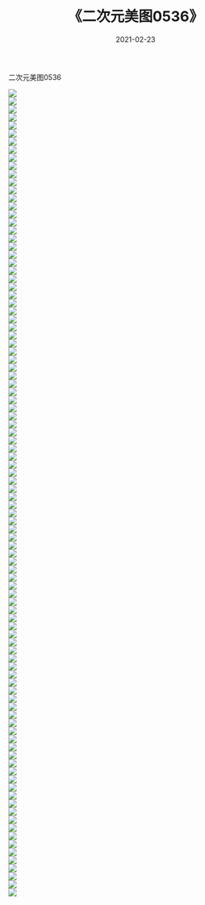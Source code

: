 ﻿---
layout: post
title:  《二次元美图0536》
date:   2021-02-23
img: http://imgx.orgx.ga/二次元/2021/二次元美图0536/000.jpg
categories: [美女, 清纯, 唯美]
---

二次元美图0536

 ![](http://imgx.orgx.ga/二次元/2021/二次元美图0536/001.jpg) <br>![](http://imgx.orgx.ga/二次元/2021/二次元美图0536/002.jpg) <br>![](http://imgx.orgx.ga/二次元/2021/二次元美图0536/003.jpg) <br>![](http://imgx.orgx.ga/二次元/2021/二次元美图0536/004.jpg) <br>![](http://imgx.orgx.ga/二次元/2021/二次元美图0536/005.jpg) <br>![](http://imgx.orgx.ga/二次元/2021/二次元美图0536/006.jpg) <br>![](http://imgx.orgx.ga/二次元/2021/二次元美图0536/007.jpg) <br>![](http://imgx.orgx.ga/二次元/2021/二次元美图0536/008.jpg) <br>![](http://imgx.orgx.ga/二次元/2021/二次元美图0536/009.jpg) <br>![](http://imgx.orgx.ga/二次元/2021/二次元美图0536/010.jpg) <br>![](http://imgx.orgx.ga/二次元/2021/二次元美图0536/011.jpg) <br>![](http://imgx.orgx.ga/二次元/2021/二次元美图0536/012.jpg) <br>![](http://imgx.orgx.ga/二次元/2021/二次元美图0536/013.jpg) <br>![](http://imgx.orgx.ga/二次元/2021/二次元美图0536/014.jpg) <br>![](http://imgx.orgx.ga/二次元/2021/二次元美图0536/015.jpg) <br>![](http://imgx.orgx.ga/二次元/2021/二次元美图0536/016.jpg) <br>![](http://imgx.orgx.ga/二次元/2021/二次元美图0536/017.jpg) <br>![](http://imgx.orgx.ga/二次元/2021/二次元美图0536/018.jpg) <br>![](http://imgx.orgx.ga/二次元/2021/二次元美图0536/019.jpg) <br>![](http://imgx.orgx.ga/二次元/2021/二次元美图0536/020.jpg) <br>![](http://imgx.orgx.ga/二次元/2021/二次元美图0536/021.jpg) <br>![](http://imgx.orgx.ga/二次元/2021/二次元美图0536/022.jpg) <br>![](http://imgx.orgx.ga/二次元/2021/二次元美图0536/023.jpg) <br>![](http://imgx.orgx.ga/二次元/2021/二次元美图0536/024.jpg) <br>![](http://imgx.orgx.ga/二次元/2021/二次元美图0536/025.jpg) <br>![](http://imgx.orgx.ga/二次元/2021/二次元美图0536/026.jpg) <br>![](http://imgx.orgx.ga/二次元/2021/二次元美图0536/027.jpg) <br>![](http://imgx.orgx.ga/二次元/2021/二次元美图0536/028.jpg) <br>![](http://imgx.orgx.ga/二次元/2021/二次元美图0536/029.jpg) <br>![](http://imgx.orgx.ga/二次元/2021/二次元美图0536/030.jpg) <br>![](http://imgx.orgx.ga/二次元/2021/二次元美图0536/031.jpg) <br>![](http://imgx.orgx.ga/二次元/2021/二次元美图0536/032.jpg) <br>![](http://imgx.orgx.ga/二次元/2021/二次元美图0536/033.jpg) <br>![](http://imgx.orgx.ga/二次元/2021/二次元美图0536/034.jpg) <br>![](http://imgx.orgx.ga/二次元/2021/二次元美图0536/035.jpg) <br>![](http://imgx.orgx.ga/二次元/2021/二次元美图0536/036.jpg) <br>![](http://imgx.orgx.ga/二次元/2021/二次元美图0536/037.jpg) <br>![](http://imgx.orgx.ga/二次元/2021/二次元美图0536/038.jpg) <br>![](http://imgx.orgx.ga/二次元/2021/二次元美图0536/039.jpg) <br>![](http://imgx.orgx.ga/二次元/2021/二次元美图0536/040.jpg) <br>![](http://imgx.orgx.ga/二次元/2021/二次元美图0536/041.jpg) <br>![](http://imgx.orgx.ga/二次元/2021/二次元美图0536/042.jpg) <br>![](http://imgx.orgx.ga/二次元/2021/二次元美图0536/043.jpg) <br>![](http://imgx.orgx.ga/二次元/2021/二次元美图0536/044.jpg) <br>![](http://imgx.orgx.ga/二次元/2021/二次元美图0536/045.jpg) <br>![](http://imgx.orgx.ga/二次元/2021/二次元美图0536/046.jpg) <br>![](http://imgx.orgx.ga/二次元/2021/二次元美图0536/047.jpg) <br>![](http://imgx.orgx.ga/二次元/2021/二次元美图0536/048.jpg) <br>![](http://imgx.orgx.ga/二次元/2021/二次元美图0536/049.jpg) <br>![](http://imgx.orgx.ga/二次元/2021/二次元美图0536/050.jpg) <br>![](http://imgx.orgx.ga/二次元/2021/二次元美图0536/051.jpg) <br>![](http://imgx.orgx.ga/二次元/2021/二次元美图0536/052.jpg) <br>![](http://imgx.orgx.ga/二次元/2021/二次元美图0536/053.jpg) <br>![](http://imgx.orgx.ga/二次元/2021/二次元美图0536/054.jpg) <br>![](http://imgx.orgx.ga/二次元/2021/二次元美图0536/055.jpg) <br>![](http://imgx.orgx.ga/二次元/2021/二次元美图0536/056.jpg) <br>![](http://imgx.orgx.ga/二次元/2021/二次元美图0536/057.jpg) <br>![](http://imgx.orgx.ga/二次元/2021/二次元美图0536/058.jpg) <br>![](http://imgx.orgx.ga/二次元/2021/二次元美图0536/059.jpg) <br>![](http://imgx.orgx.ga/二次元/2021/二次元美图0536/060.jpg) <br>![](http://imgx.orgx.ga/二次元/2021/二次元美图0536/061.jpg) <br>![](http://imgx.orgx.ga/二次元/2021/二次元美图0536/062.jpg) <br>![](http://imgx.orgx.ga/二次元/2021/二次元美图0536/063.jpg) <br>![](http://imgx.orgx.ga/二次元/2021/二次元美图0536/064.jpg) <br>![](http://imgx.orgx.ga/二次元/2021/二次元美图0536/065.jpg) <br>![](http://imgx.orgx.ga/二次元/2021/二次元美图0536/066.jpg) <br>![](http://imgx.orgx.ga/二次元/2021/二次元美图0536/067.jpg) <br>![](http://imgx.orgx.ga/二次元/2021/二次元美图0536/068.jpg) <br>![](http://imgx.orgx.ga/二次元/2021/二次元美图0536/069.jpg) <br>![](http://imgx.orgx.ga/二次元/2021/二次元美图0536/070.jpg) <br>![](http://imgx.orgx.ga/二次元/2021/二次元美图0536/071.jpg) <br>![](http://imgx.orgx.ga/二次元/2021/二次元美图0536/072.jpg) <br>![](http://imgx.orgx.ga/二次元/2021/二次元美图0536/073.jpg) <br>![](http://imgx.orgx.ga/二次元/2021/二次元美图0536/074.jpg) <br>![](http://imgx.orgx.ga/二次元/2021/二次元美图0536/075.jpg) <br>![](http://imgx.orgx.ga/二次元/2021/二次元美图0536/076.jpg) <br>![](http://imgx.orgx.ga/二次元/2021/二次元美图0536/077.jpg) <br>![](http://imgx.orgx.ga/二次元/2021/二次元美图0536/078.jpg) <br>![](http://imgx.orgx.ga/二次元/2021/二次元美图0536/079.jpg) <br>![](http://imgx.orgx.ga/二次元/2021/二次元美图0536/080.jpg) <br>![](http://imgx.orgx.ga/二次元/2021/二次元美图0536/081.jpg) <br>![](http://imgx.orgx.ga/二次元/2021/二次元美图0536/082.jpg) <br>![](http://imgx.orgx.ga/二次元/2021/二次元美图0536/083.jpg) <br>![](http://imgx.orgx.ga/二次元/2021/二次元美图0536/084.jpg) <br>![](http://imgx.orgx.ga/二次元/2021/二次元美图0536/085.jpg) <br>![](http://imgx.orgx.ga/二次元/2021/二次元美图0536/086.jpg) <br>![](http://imgx.orgx.ga/二次元/2021/二次元美图0536/087.jpg) <br>![](http://imgx.orgx.ga/二次元/2021/二次元美图0536/088.jpg) <br>![](http://imgx.orgx.ga/二次元/2021/二次元美图0536/089.jpg) <br>![](http://imgx.orgx.ga/二次元/2021/二次元美图0536/090.jpg) <br>![](http://imgx.orgx.ga/二次元/2021/二次元美图0536/091.jpg) <br>![](http://imgx.orgx.ga/二次元/2021/二次元美图0536/092.jpg) <br>![](http://imgx.orgx.ga/二次元/2021/二次元美图0536/093.jpg) <br>![](http://imgx.orgx.ga/二次元/2021/二次元美图0536/094.jpg) <br>![](http://imgx.orgx.ga/二次元/2021/二次元美图0536/095.jpg) <br>![](http://imgx.orgx.ga/二次元/2021/二次元美图0536/096.jpg) <br>![](http://imgx.orgx.ga/二次元/2021/二次元美图0536/097.jpg) <br>![](http://imgx.orgx.ga/二次元/2021/二次元美图0536/098.jpg) <br>![](http://imgx.orgx.ga/二次元/2021/二次元美图0536/099.jpg) <br>![](http://imgx.orgx.ga/二次元/2021/二次元美图0536/100.jpg) <br>